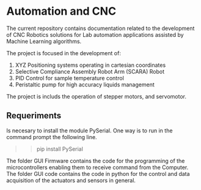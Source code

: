 
# Automation and CNC

The current repository contains documentation related to the development of CNC Robotics solutions for Lab automation applications assisted by Machine Learning algorithms.

The project is focused in the development of:

 1) XYZ Positioning systems operating in cartesian coordinates
 2) Selective Compliance Assembly Robot Arm (SCARA) Robot
 3) PID Control for sample temperature control
 4) Peristaltic pump for high accuracy liquids management

The project is includs the operation of stepper motors, and servomotor.

## Requeriments

Is necesary to install the module PySerial. One way is to run in the command prompt the following line.

  >> pip install PySerial

The folder GUI Firmware contains the code for the programming of the microcontrollers enabling them to receive command from the Computer. The folder GUI code contains the code in python for the control and data acquisition of the actuators and sensors in general.

